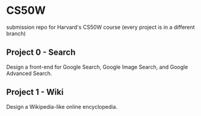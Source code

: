 # CS50W
submission repo for Harvard's CS50W course (every project is in a different branch)

## Project 0 - Search
Design a front-end for Google Search, Google Image Search, and Google Advanced Search.

## Project 1 - Wiki
Design a Wikipedia-like online encyclopedia.
